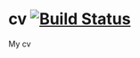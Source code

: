 # cv [![Build Status](https://travis-ci.org/ryad0m/cv.svg?branch=master)](https://github.com/ryad0m/cv/releases/latest)
My cv
